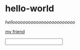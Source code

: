 # hello-world

<p> <em>helloooooooooooooooooooooooo</em> </p>
<a href="https://google.com" title="click on him"> my friend </a> 
<p> <input type="text"> </p>
